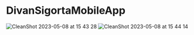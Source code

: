 # DivanSigortaMobileApp

![CleanShot 2023-05-08 at 15 43 28](https://user-images.githubusercontent.com/62521215/236827875-c0c4845a-5ba5-49b8-8348-dc62f66a141b.gif)
![CleanShot 2023-05-08 at 15 44 14](https://user-images.githubusercontent.com/62521215/236827919-e4252523-a0c0-46bf-94f2-0866c7848621.png)
